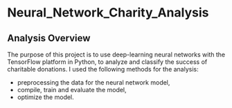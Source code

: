 # Neural_Network_Charity_Analysis

## Analysis Overview
The purpose of this project is to use deep-learning neural networks with the TensorFlow platform in Python, to analyze and classify the success of charitable donations.
I used the following methods for the analysis:

  * preprocessing the data for the neural network model,
  * compile, train and evaluate the model,
  * optimize the model.
